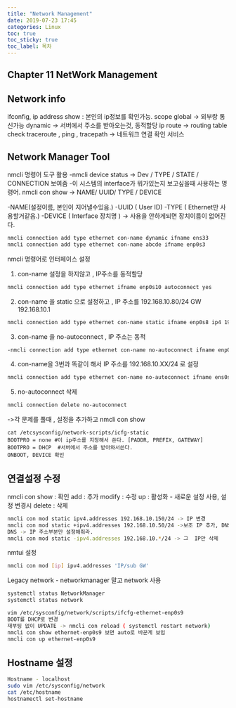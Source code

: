 ```yaml
---
title: "Network Management"
date: 2019-07-23 17:45
categories: Linux
toc: true
toc_sticky: true
toc_label: 목차
---
```


## Chapter 11  NetWork Management


## Network info
ifconfig, ip address show : 본인의 ip정보를 확인가능.
scope global -> 외부랑 통신가능
dynamic -> 서버에서 주소를 받아오는것, 동적할당
ip route -> routing table check
traceroute , ping , tracepath -> 네트워크 연결 확인 서비스



## Network Manager Tool
nmcli 명령어 도구 활용
-nmcli device status -> Dev / TYPE / STATE / CONNECTION 보여줌
-이 시스템의 interface가 뭐가있는지 보고싶을때 사용하는 명령어.
nmcli con show -> NAME/ UUID/ TYPE / DEVICE 

-NAME(설정이름, 본인이 지어낼수있음.)
-UUID ( User ID)
-TYPE ( Ethernet만 사용할거같음.)
-DEVICE ( Interface 장치명 )
-> 사용을 안하게되면 장치이름이 없어진다.

```bash
nmcli connection add type ethernet con-name dynamic ifname ens33 
nmcli connection add type ethernet con-name abcde ifname enp0s3
```

nmcli 명령어로 인터페이스 설정
1.  con-name 설정을 하지않고 , IP주소를 동적할당
```bash
nmcli connection add type ethernet ifname enp0s10 autoconnect yes
```
2.  con-name 을 static 으로 설정하고 , IP 주소를 192.168.10.80/24 GW 192.168.10.1
```bash
nmcli connection add type ethernet con-name static ifname enp0s8 ip4 192.168.10.80/24 gw4 192.168.10.1 
```
3.  con-name 을  no-autoconnect , IP 주소는 동적 
```bash
-nmcli connection add type ethernet con-name no-autoconnect ifname enp0s9 autoconnect yes
```
4.  con-name을 3번과 똑같이 해서 IP 주소를  192.168.10.XX/24 로 설정
```bash
nmcli connection add type ethernet con-name no-autoconnect ifname ens0s9 ip4 192.168.10.80/24 gw4 192.168.10.1
```
5.   no-autoconnect 삭제
```bash
nmcli connection delete no-autoconnect
```
->각 문제를 풀때 , 설정을 추가하고 nmcli con show 

```shell
cat /etcsysconfig/network-scripts/icfg-static
BOOTPRO = none #이 ip주소를 지정해서 쓴다. [PADDR, PREFIX, GATEWAY]
BOOTPRO = DHCP  #서버에서 주소를 받아와서쓴다.
ONBOOT, DEVICE 확인
```

## 연결설정 수정
nmcli con show : 확인
	      add   : 추가
	      modify : 수정
	       up  :  활성화  - 새로운 설정 사용, 설정 변경시
	     delete : 삭제 



```bash
nmcli con mod static ipv4.addresses 192.168.10.150/24 -> IP 변경
nmcli con mod static +ipv4.addresses 192.168.10.50/24 ->보조 IP 추가, DNS도 같은방법 사용 
DNS -> IP 주소부분만 설정해줘라. 
nmcli con mod static -ipv4.addresses 192.168.10.*/24 -> 그  IP만 삭제 
```

nmtui 설정
```bash
nmcli con mod [ip] ipv4.addresses 'IP/sub GW'
```

Legacy network - networkmanager 말고 network 사용
```bash
systemctl status NetworkManager
systemctl status network

vim /etc/sysconfig/network/scripts/ifcfg-ethernet-enp0s9
BOOT를 DHCP로 변경
재부팅 없이 UPDATE -> nmcli con reload ( systemctl restart network)
nmcli con show ethernet-enp0s9 보면 auto로 바꾼게 보임
nmcli con up ethernet-enp0s9
```


##  Hostname 설정
```bash
Hostname - localhost
sudo vim /etc/sysconfig/network
cat /etc/hostname
hostnamectl set-hostname
```

